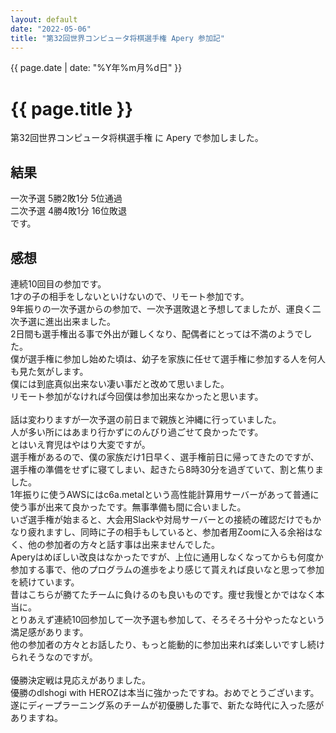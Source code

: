 ```yaml
---
layout: default
date: "2022-05-06"
title: "第32回世界コンピュータ将棋選手権 Apery 参加記"
---
```


{{ page.date | date: "%Y年%m月%d日" }}

# {{ page.title }}

第32回世界コンピュータ将棋選手権 に Apery で参加しました。<br>

## 結果

一次予選 5勝2敗1分 5位通過<br>
二次予選 4勝4敗1分 16位敗退<br>
です。

## 感想

連続10回目の参加です。<br>
1才の子の相手をしないといけないので、リモート参加です。<br>
9年振りの一次予選からの参加で、一次予選敗退と予想してましたが、運良く二次予選に進出出来ました。<br>
2日間も選手権出る事で外出が難しくなり、配偶者にとっては不満のようでした。<br>
僕が選手権に参加し始めた頃は、幼子を家族に任せて選手権に参加する人を何人も見た気がします。<br>
僕には到底真似出来ない凄い事だと改めて思いました。<br>
リモート参加がなければ今回僕は参加出来なかったと思います。<br>
<br>
話は変わりますが一次予選の前日まで親族と沖縄に行っていました。<br>
人が多い所にはあまり行かずにのんびり過ごせて良かったです。<br>
とはいえ育児はやはり大変ですが。<br>
選手権があるので、僕の家族だけ1日早く、選手権前日に帰ってきたのですが、<br>
選手権の準備をせずに寝てしまい、起きたら8時30分を過ぎていて、割と焦りました。<br>
1年振りに使うAWSにはc6a.metalという高性能計算用サーバーがあって普通に使う事が出来て良かったです。無事準備も間に合いました。<br>
いざ選手権が始まると、大会用Slackや対局サーバーとの接続の確認だけでもかなり疲れますし、同時に子の相手もしていると、参加者用Zoomに入る余裕はなく、他の参加者の方々と話す事は出来ませんでした。<br>
Aperyはめぼしい改良はなかったですが、上位に通用しなくなってからも何度か参加する事で、他のプログラムの進歩をより感じて貰えれば良いなと思って参加を続けています。<br>
昔はこちらが勝てたチームに負けるのも良いものです。痩せ我慢とかではなく本当に。<br>
とりあえず連続10回参加して一次予選も参加して、そろそろ十分やったなという満足感があります。<br>
他の参加者の方々とお話したり、もっと能動的に参加出来れば楽しいですし続けられそうなのですが。<br>
<br>
優勝決定戦は見応えがありました。<br>
優勝のdlshogi with HEROZは本当に強かったですね。おめでとうございます。<br>
遂にディープラーニング系のチームが初優勝した事で、新たな時代に入った感がありますね。<br>
